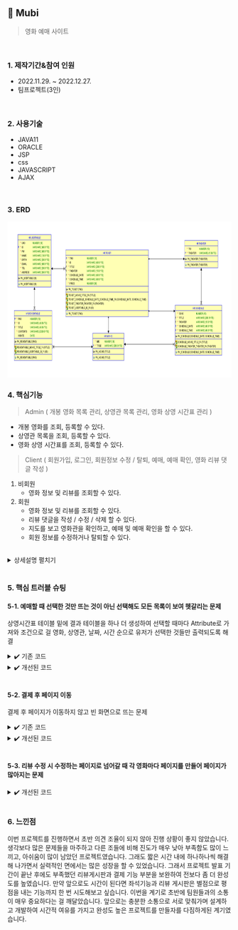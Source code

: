 ## :pushpin: Mubi
>영화 예매 사이트


</br>

### 1. 제작기간&참여 인원
* 2022.11.29. ~ 2022.12.27.   
* 팀프로젝트(3인)

</br>

### 2. 사용기술
* JAVA11
* ORACLE
* JSP
* css
* JAVASCRIPT
* AJAX

</br>

### 3. ERD
<img src="img/Mubi_ERD.png" width="700" height="350">

</br>

### 4. 핵심기능
>Admin ( 개봉 영화 목록 관리, 상영관 목록 관리, 영화 상영 시간표 관리 )   
- 개봉 영화를 조회, 등록할 수 있다.   
- 상영관 목록을 조회, 등록할 수 있다.   
- 영화 상영 시간표를 조회, 등록할 수 있다.      
>Client ( 회원가입, 로그인, 회원정보 수정 / 탈퇴, 예매, 예매 확인, 영화 리뷰 댓글 작성 )   
1. 비회원   
    - 영화 정보 및 리뷰를 조회할 수 있다.   
2. 회원   
    - 영화 정보 및 리뷰를 조회할 수 있다.   
    - 리뷰 댓글을 작성 / 수정 / 삭제 할 수 있다.   
    - 지도를 보고 영화관을 확인하고, 예매 및 예매 확인을 할 수 있다.   
    - 회원 정보를 수정하거나 탈퇴할 수 있다.   


</br>

<details>
<summary>상세설명 펼치기</summary>
</br>

#### 4-1. 전체흐름

<img src="img/MVC2.png" width="700" height="350">
<img src="img/프로젝트구조.png" width="700" height="350">
</br>
</br>


#### 4-2. Connection ✔️ [코드확인](https://github.com/jin4618/Mubi/blob/1195f0d80e1d486736aeea554c1004a6a93a2359/src/dbconn/DBConn.java)
-	JDBC를 활용한 OracleDB 연결

</br>

#### 4-3. 관리자 페이지
##### ‘usertable’에 저장된 관리자 계정과 비교하여 로그인 ✔️ [코드확인](https://github.com/jin4618/Mubi/blob/6f466c29b4a08575fd83d17868638eb34816e1d0/src/user/userDAO.java#L38-L41)
<!-- ✔️ [Command 코드확인](https://github.com/jin4618/Mubi/blob/6f466c29b4a08575fd83d17868638eb34816e1d0/src/com/Mubi/impl/user/userLogin.java#L38-L43) -->

<img src="img/Admin.png" width="600" height="300">
</br>

✔️ [코드확인](https://github.com/jin4618/Mubi/blob/6f466c29b4a08575fd83d17868638eb34816e1d0/src/screen/screenDAO.java)
-	상영관 등록 / 조회 => Controller를 거쳐 ‘theater’ 테이블에 INSERT
-	개봉 영화 등록 / 조회 => Controller를 거쳐 ‘movie’ 테이블에 INSERT
-	상영시간표 등록 / 조회 => Controller를 거쳐 ‘schedule’ 테이블에 INSERT

</br>

#### 4-4. 메인 화면

<img src="img/Main1.png" width="600" height="300">
<img src="img/Main2.png" width="600" height="300">
</br>

-	로그인 / 회원가입
-	영화 정보 swiper ✔️ [코드확인](https://github.com/jin4618/Mubi/blob/6f466c29b4a08575fd83d17868638eb34816e1d0/WebApp/index.jsp#L320-L338)
-	영화 예매하기
-	영화 상세보기
-	내 정보 수정
-	회원 탈퇴


</br>

#### 4-5. 회원가입

<img src="img/Join.png" width="600" height="300">
</br>

-	아이디, 비밀번호, 이름, 생년월일, 이메일, 전화번호, 주소를 입력 => Controller를 거쳐 DB에서 ‘usertable’ 테이블에 회원정보를 INSERT


</br>

#### 4-6. 로그인 ✔️ [Controller](https://github.com/jin4618/Mubi/blob/9f51c274d68212a8a29bb91d95cc2b44e7da4a37/src/com/Mubi/controller/Controller.java#L113-L123) ✔️ [Command](https://github.com/jin4618/Mubi/blob/9f51c274d68212a8a29bb91d95cc2b44e7da4a37/src/com/Mubi/impl/user/userLogin.java) ✔️ [View](https://github.com/jin4618/Mubi/blob/9f51c274d68212a8a29bb91d95cc2b44e7da4a37/WebApp/index.jsp#L80-L86)

<img src="img/Login.png" width="600" height="300">

##### 로그인 후 Main

<img src="img/AfterLogin.png" width="600" height="50">
</br>

-	아이디와 비밀번호 입력 => Controller를 거쳐 DB에 ‘usertable’ 테이블에서 회원정보와 비교하여 일치할 경우 로그인


</br>

#### 4-7. 회원정보 수정

<img src="img/Update.png" width="600" height="300">
</br>

- 아이디와 생년월일을 제외한 비밀번호, 이름, 이메일, 전화번호, 주소를 입력
    - 아이디는 Session으로 받아 출력하고 함께 Controller를 거쳐 DB에서 아이디로 조건을 주어 ‘usertable’ 테이블에 회원정보를 UPDATE


</br>

#### 4-8. 회원탈퇴 ✔️ [코드확인](https://github.com/jin4618/Mubi/blob/9f51c274d68212a8a29bb91d95cc2b44e7da4a37/src/user/userDAO.java#L93-L133)

- 아이디와 비밀번를 입력
    - Controller를 거쳐 DB에 ‘usertable’ 테이블에서 아이디가 기본키이며, ‘ticket’ 테이블과 ‘reviewtable’ 테이블에서는 외래키로 사용되기 때문에 각 테이블에서 데이터를 조회하여 DELETE


</br>

#### 4-9. 영화 상세보기 및 리뷰

<img src="img/MovieInfo.png" width="600" height="300">
</br>

-	메인 화면에서 영화 상세 보기를 누를 시 해당 영화에 맞는 영화 상세 설명과 리뷰 목록을 출력한다.
    - View에서 상세보기 누를 때 a 링크에 영화 제목을 같이 가져가 Controller를 거쳐 Command에서 equals로 조건을 주어 Controller 경로를 지정해준다. ✔️ [코드확인](https://github.com/jin4618/Mubi/blob/9f51c274d68212a8a29bb91d95cc2b44e7da4a37/src/com/comment/my/Allcomment.java)
-	댓글 등록 시 아이디 세션을 함께 Controller로 보내어 ‘reviewtable’ 테이블에 댓글 내용과 아이디를 저장한다.
-	댓글 수정 시 시퀀스 키인 댓글 고유 번호를 조건으로 걸어 그에 맞는 영화 정보 페이지에서 수정 댓글을 작성하여 UPDATE  ✔️ [코드확인]()


</br>

#### 4-10. 영화 예매

<img src="img/Reservation.png" width="600" height="300">
</br>

-	지도 API를 이용하여 영화관 위치를 확인한다. ✔️ [코드확인](https://github.com/jin4618/Mubi/blob/12139288e88587848d29579b13058271dc02ca2b/WebApp/reservation.jsp#L181-L217)
-	보고 싶은 영화, 상영관, 날짜, 시간을 선택한 후 예매하기를 진행한다. => Controller를 거쳐 DB에서 ‘ticket’ 테이블에 가격과 함께 저장
</br>

- 결제화면

<img src="img/Pay.png" width="600" height="300">
</br>

-	카카오페이 결제 API를 이용하여 결제 진행 => QR코드 oR 카톡결제(핸드폰 번호, 생년월일 입력) 두 방식으로 결제 가능 ✔️ [코드확인](https://github.com/jin4618/Mubi/blob/9f51c274d68212a8a29bb91d95cc2b44e7da4a37/WebApp/kakaopay.jsp#L33-L89)


</br>

#### 4-11. 예매 확인

<img src="img/ReservationCheck.png" width="600" height="300">
</br>

-	Controller를 거쳐 유저 아이디에 맞는 예매 내역을 출력한다. => ‘ticket’ 테이블 조회



</details>

</br>

### 5. 핵심 트러블 슈팅

#### 5-1. 예매할 때 선택한 것만 뜨는 것이 아닌 선택해도 모든 목록이 보여 헷갈리는 문제
상영시간표 테이블 밑에 결과 테이블을 하나 더 생성하여 선택할 때마다 Attribute로 가져와 조건으로 걸 영화, 상영관, 날짜, 시간 순으로 유저가 선택한 것들만 출력되도록 해결
<details>
<summary>✔️ 기존 코드</summary>
<img src="img/ReservationOri.png" width="600" height="300">

</details>

<details>
<summary>✔️ 개선된 코드</summary>
https://github.com/jin4618/Mubi/blob/d6b148ec3210f3c00e186182742a1a001a69481f/WebApp/reservation.jsp#L96-L179
</details>


</br>

#### 5-2. 결제 후 페이지 이동
결제 후 페이지가 이동하지 않고 빈 화면으로 뜨는 문제
<details>
<summary>✔️ 기존 코드</summary>
    
    if ( rsp.success ) {
	    	jQuery.ajax({
	    	url: "<%=request.getContextPath()%>index.jsp",
	    	type :'POST',
	    	dataType: 'json',
		data: {
    		"id": "<%=id%>",
    		"title" : "${orititle }",
    		"theater" : "${oritheater }",
    		"scheduleDate" : "${oridate }",
    		"scheduleTime" : "${oritime }",
    		"price" : "10000"
    
    		} 
	    	}).done(function(data) {
	    		location.href="index.jsp";
	    	});
    } else {
        var msg = '결제에 실패하였습니다.';
        msg += '에러내용 : ' + rsp.error_msg;
    	alert(msg);
        location.href="rscreen.do";
    }

</details>

<details>
<summary>✔️ 개선된 코드</summary>
https://github.com/jin4618/Mubi/blob/d6b148ec3210f3c00e186182742a1a001a69481f/WebApp/kakaopay.jsp#L51-L85
</details>


</br>

#### 5-3. 리뷰 수정 시 수정하는 페이지로 넘어갈 때 각 영화마다 페이지를 만들어 페이지가 많아지는 문제
<details>
<summary>✔️ 개선된 코드</summary>
    
- JSTL을 활용하여 영화 title로 조건을 주고 그에 맞게 내용이 출력되도록 한 페이지로 해결
https://github.com/jin4618/Mubi/blob/d6b148ec3210f3c00e186182742a1a001a69481f/WebApp/commentSearchOne.jsp#L98-L203
</details>


</br>

### 6. 느낀점

이번 프로젝트를 진행하면서 초반 의견 조율이 되지 않아 진행 상황이 좋지 않았습니다. 생각보다 많은 문제들을 마주하고 다른 조들에 비해 진도가 매우 낮아 부족함도 많이 느끼고, 아쉬움이 많이 남았던 프로젝트였습니다. 그래도 짧은 시간 내에 하나하나씩 해결해 나가면서 실력적인 면에서는 많은 성장을 할 수 있었습니다. 그래서 프로젝트 발표 기간이 끝난 후에도 부족했던 리뷰게시판과 결제 기능 부분을 보완하여 전보다 좀 더 완성도를 높였습니다. 만약 앞으로도 시간이 된다면 좌석기능과 리뷰 게시판은 별점으로 평점을 내는 기능까지 한 번 시도해보고 싶습니다. 이번을 계기로 초반에 팀원들과의 소통이 매우 중요하다는 걸 깨달았습니다. 앞으로는 충분한 소통으로 서로 맞춰가며 설계하고 개발하여 시간적 여유를 가지고 완성도 높은 프로젝트를 만들자를 다짐하게된 계기였습니다.



